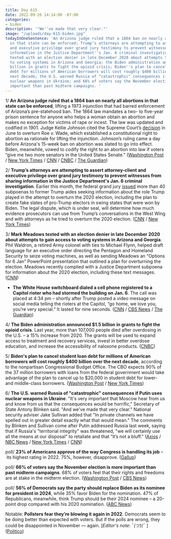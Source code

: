 ```yaml
---
title: Day 615
date: 2022-09-26 14:14:00 -07:00
categories:
- biden
description: '"We''ve made that very clear."'
image: "/uploads/day-615-biden.jpg"
todayInOneSentence: 'An Arizona judge ruled that a 1864 ban on nearly all abortions
  in that state can be enforced; Trump’s attorneys are attempting to assert attorney-client
  and executive privilege over grand jury testimony to prevent witnesses from sharing
  information in the Justice Department''s Jan. 6 criminal investigation; Mark Meadows
  texted with an election denier in late December 2020 about attempts to gain access
  to voting systems in Arizona and Georgia; the Biden administration announced $1.5
  billion in grants to fight the opioid crisis; Biden''s plan to cancel student loan
  debt for millions of American borrowers will cost roughly $400 billion over the
  next decade; the U.S. warned Russia of "catastrophic" consequences if Putin uses
  nuclear weapons in Ukraine; and 66% of voters say the November election is more
  important than past midterm campaigns. '
---
```


1/ **An Arizona judge ruled that a 1864 ban on nearly all abortions in that state can be enforced**, lifting a 1973 injunction that had barred enforcement of Arizona’s pre-statehood ban. The 1864 law mandates a two- to five-year prison sentence for anyone who helps a woman obtain an abortion and makes no exception for victims of rape or incest. The law was updated and codified in 1901. Judge Kellie Johnson cited the Supreme Court’s [decision](https://whatthefuckjusthappenedtoday.com/2022/06/24/day-521/#1-in-a-historic-reversal-the-supreme) in June to overturn Roe v. Wade, which established a constitutional right to abortion as rationale for lifting the injunction. Johnson’s ruling came a day before Arizona's 15-week ban on abortion was slated to go into effect. Biden, meanwhile, vowed to codify the right to an abortion into law if voters “give me two more senators in the United States Senate." ([Washington Post](https://www.washingtonpost.com/nation/2022/09/24/arizona-abortion-law-judge-johnson-brnovich/) / [New York Times](https://www.nytimes.com/2022/09/23/us/arizona-abortion-ban.html) / [CNN](https://www.cnn.com/2022/09/23/politics/arizona-abortion-ban-ruling/index.html) / [CNBC](https://www.cnbc.com/2022/09/23/biden-promises-to-codify-roe-if-two-more-democrats-are-elected-to-the-senate.html) / [The Guardian](https://www.theguardian.com/us-news/2022/sep/24/arizona-abortion-ban-law))

2/ **Trump’s attorneys are attempting to assert attorney-client and executive privilege over grand jury testimony to prevent witnesses from sharing information in the Justice Department's Jan. 6 criminal investigation**. Earlier this month, the federal grand jury [issued](https://whatthefuckjusthappenedtoday.com/2022/09/12/day-601/#2-the-justice-department-issued-abou) more than 40 subpoenas to former Trump aides seeking information about the role Trump played in the attempt to overturn the 2020 election, including the plan to create fake slates of pro-Trump electors in swing states that were won by Biden. The legal dispute, which is under seal, will determine how much evidence prosecutors can use from Trump’s conversations in the West Wing and with attorneys as he tried to overturn the 2020 election. ([CNN](https://www.cnn.com/2022/09/23/politics/trump-grand-jury-court-fight/index.html) / [New York Times](https://www.nytimes.com/2022/09/23/us/trump-privilege-investigation.html))

3/ **Mark Meadows texted with an election denier in late December 2020 about attempts to gain access to voting systems in Arizona and Georgia**. Phil Waldron, a retired Army colonel with ties to Michael Flynn, helped draft language for an executive order directing the Pentagon and Homeland Security to seize voting machines, as well as sending Meadows an “Options for 6 Jan” PowerPoint presentation that outlined a plan for overturning the election. Meadows recently complied with a Justice Department subpoena for information about the 2020 election, including these text messages. ([CNN](https://www.cnn.com/2022/09/26/politics/meadows-texts-phil-waldron-seize-voting-machines-election-fraud/index.html))

* **The White House switchboard dialed a cell phone registered to a Capitol rioter who had stormed the building on Jan. 6**. The call was placed at 4:34 pm – shortly after Trump posted a video message on social media telling the rioters at the Capitol, “go home, we love you, you’re very special.” It lasted for nine seconds. ([CNN](https://www.cnn.com/2022/09/26/politics/mysterious-phone-call-white-house-rioter-jan-6/index.html) / [CBS News](https://www.cbsnews.com/news/denver-riggleman-white-house-switchboard-capitol-rioter-january-6-60-minutes-2022-09-23/) / [The Guardian](https://www.theguardian.com/us-news/2022/sep/26/white-house-call-january-6-rioter-denver-riggleman-book-the-breach))

4/ **The Biden administration announced $1.5 billion in grants to fight the opioid crisis**. Last year, more than 107,000 people died after overdosing in the U.S. – a 15% increase from 2020. The grants will be used to expand access to treatment and recovery services, invest in better overdose education, and increase the accessibility of naloxone products. ([CNBC](https://www.cnbc.com/2022/09/24/biden-administration-awards-1point5-billion-to-fight-opioid-crisis.html))

5/ **Biden's plan to cancel student loan debt for millions of American borrowers will cost roughly $400 billion over the next decade**, according to the nonpartisan Congressional Budget Office. The CBO expects 90% of the 37 million borrowers with loans from the federal government would take advantage of the plan to cancel up to $20,000 in student debt for lower- and middle-class borrowers. ([Washington Post](https://www.washingtonpost.com/us-policy/2022/09/26/cbo-student-loan-forgiveness-biden/) / [New York Times](https://www.nytimes.com/2022/09/26/us/politics/white-house-student-loan-forgiveness.html))

6/ **The U.S. warned Russia of "catastrophic" consequences if Putin uses nuclear weapons in Ukraine**. "It's very important that Moscow hear from us and know from us that the consequences would be horrific," Secretary of State Antony Blinken said. "And we've made that very clear." National security adviser Jake Sullivan added that "In private channels we have spelled out in greater detail exactly what that would mean." The comments by Blinken and Sullivan come after Putin addressed Russia last week, saying that if Russia's "territorial integrity" was threatened, "we will certainly use all the means at our disposal" to retaliate and that “it’s not a bluff." ([Axios](https://www.axios.com/2022/09/26/us-russia-nuclear-weapons-ukraine-warning) / [NBC News](https://www.nbcnews.com/news/world/russia-catastrophic-consequences-nuclear-weapons-ukraine-us-warns-rcna49365) / [New York Times](https://www.nytimes.com/2022/09/25/us/politics/us-russia-nuclear.html) / [CNN](https://www.cnn.com/2022/09/26/politics/us-warns-putin-nuclear-weapons-analysis/index.html))

poll/ **23% of Americans approve of the way Congress is handling its job** – its highest rating in 2022. 75%, however, disapprove. ([Gallup](https://news.gallup.com/poll/401864/recent-congressional-approval-trending-higher.aspx))

poll/ **66% of voters say the November election is more important than past midterm campaigns**. 68% of voters feel that their rights and freedoms are at stake in the midterm election. ([Washington Post](https://www.washingtonpost.com/elections/2022/09/25/control-house-senate-2022-election-polls/) / [CBS News](https://www.cbsnews.com/news/house-republican-majority-shrinks-opinion-poll-2022-09-25/))

poll/ **56% of Democrats say the party should replace Biden as its nominee for president in 2024**, while 35% favor Biden for the nomination. 47% of Republicans, meanwhile, think Trump should be their 2024 nominee – a 20-point drop compared with his 2020 nomination. ([ABC News](https://abcnews.go.com/Politics/biden-struggles-party-democrats-2024-poll/story?id=90427262))

Notable: **Pollsters fear they’re blowing it again in 2022**. Democrats seem to be doing better than expected with voters. But if the polls are wrong, they could be disappointed in November — again. \[*Editor's note*: ¯_(ツ)_/¯ \] ([Politico](https://www.politico.com/news/2022/09/26/pollsters-fear-elections-2024-00058506))
